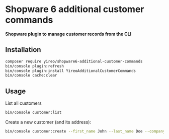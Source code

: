 # Shopware 6 additional customer commands

**Shopware plugin to manage customer records from the CLI**

## Installation
```bash
composer require yireo/shopware6-additional-customer-commands
bin/console plugin:refresh
bin/console plugin:install YireoAdditionalCustomerCommands
bin/console cache:clear
```

## Usage
List all customers
```bash
bin/console customer:list
```

Create a new customer (and its address):
```bash
bin/console customer:create --first_name John --last_name Doe --company Shopware --email john@shopware.com --password P@ssw0rd123 --street "Ebbinghoff 10" --city Schöppingen --country DE
```